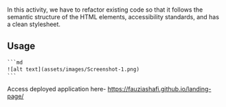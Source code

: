 
# <landing-page>

In this activity, we have to refactor existing code so that it follows the semantic structure of the HTML elements, accessibility standards, and has a clean stylesheet.
## Usage

    ```md
    ![alt text](assets/images/Screenshot-1.png)
    ```


Access deployed application here- https://fauziashafi.github.io/landing-page/



